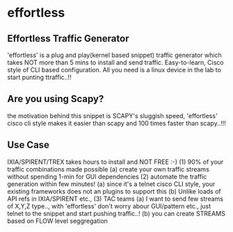 # effortless

Effortless Traffic Generator
----------------------------
   'effortless' is a plug and play(kernel based snippet) traffic generator 
   which takes NOT more than 5 mins to install and send traffic.
   Easy-to-learn, Cisco style of CLI based configuration.
   All you need is a linux device in the lab to start punting ttraffic..!!
   
Are you using Scapy?
--------------------
   the motivation behind this snippet is SCAPY's sluggish speed,
   'effortless' cisco cli style makes it easier than scapy and 100 times faster than scapy..!!!
   
Use Case
--------
  IXIA/SPIRENT/TREX takes hours to install and NOT FREE :-)
  (1) 90% of your traffic combinations made possible
      (a) create your own traffic streams without spending 1-min for GUI dependencies
  (2) automate the traffic generation within few minutes!
      (a) since it's a telnet cisco CLI style, your existing frameworks does not an plugins to support this
      (b) Unlike loads of API refs in IXIA/SPIRENT etc.,
  (3) TAC teams
      (a) I want to send few streams of X,Y,Z type.., with 'effortless' don't worry abour GUI/pattern etc., just telnet to the snippet and start pushing traffic..!
      (b) you can create STREAMS based on FLOW level seggregation
      

 

